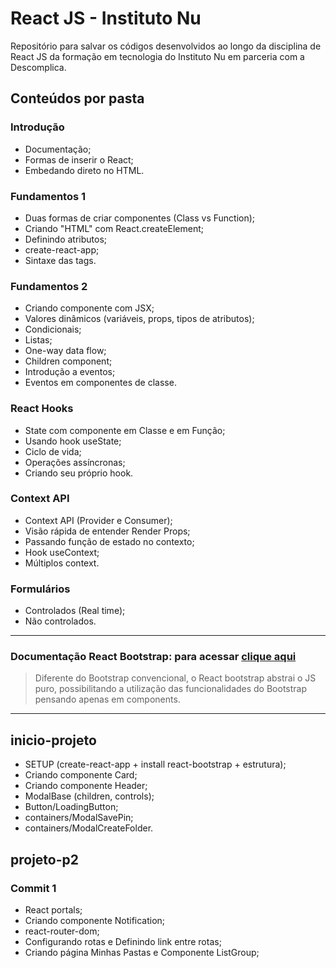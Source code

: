 # React JS  - Instituto Nu

Repositório para salvar os códigos desenvolvidos ao longo da disciplina de React JS da formação em tecnologia do Instituto Nu em parceria com a Descomplica.

## Conteúdos por pasta

### Introdução

* Documentação;
* Formas de inserir o React;
* Embedando direto no HTML.

### Fundamentos 1

* Duas formas de criar componentes (Class vs Function);
* Criando "HTML" com React.createElement;
* Definindo atributos;
* create-react-app;
* Sintaxe das tags.

### Fundamentos 2

* Criando componente com JSX;
* Valores dinâmicos (variáveis, props, tipos de atributos);
* Condicionais;
* Listas;
* One-way data flow;
* Children component;
* Introdução a eventos;
* Eventos em componentes de classe.

### React Hooks

* State com componente em Classe e em Função;
* Usando hook useState;
* Ciclo de vida;
* Operações assíncronas;
* Criando seu próprio hook.


### Context API

* Context API (Provider e Consumer);
* Visão rápida de entender Render Props;
* Passando função de estado no contexto;
* Hook useContext;
* Múltiplos context.


### Formulários

* Controlados (Real time);
* Não controlados.

---
### Documentação React Bootstrap: para acessar [clique aqui](https://react-bootstrap.github.io/docs/getting-started/introduction)

> Diferente do Bootstrap convencional, o React bootstrap abstrai o JS puro, possibilitando a utilização das funcionalidades do Bootstrap pensando apenas em components.

---

## inicio-projeto

* SETUP (create-react-app + install react-bootstrap + estrutura);
* Criando componente Card;
* Criando componente Header;
* ModalBase (children, controls);
* Button/LoadingButton;
* containers/ModalSavePin;
* containers/ModalCreateFolder.


## projeto-p2
 
 ### Commit 1
 * React portals;
 * Criando componente Notification;
 * react-router-dom;
 * Configurando rotas e Definindo link entre rotas;
 * Criando página Minhas Pastas e Componente ListGroup;

